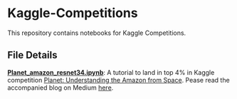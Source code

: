 # Kaggle-Competitions
This repository contains notebooks for Kaggle Competitions. 

## File Details

[**Planet_amazon_resnet34.ipynb**](https://github.com/irshadqemu/Kaggle-Competitions/blob/master/Planet_amazon_resnet34.ipynb): A tutorial to land in top 4% in Kaggle competition [Planet: Understanding the Amazon from Space](https://www.kaggle.com/c/planet-understanding-the-amazon-from-space/). Pease read the accompanied blog on Medium [here]().
 
